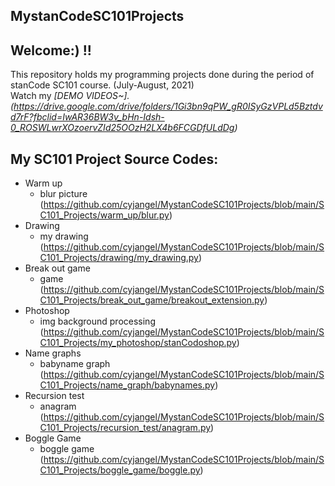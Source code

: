 ## MystanCodeSC101Projects
## Welcome:) !!
This repository holds my programming projects done during the period of stanCode SC101 course.
(July-August, 2021)\
Watch my *[DEMO VIDEOS~].\
(https://drive.google.com/drive/folders/1Gi3bn9qPW_gR0ISyGzVPLd5Bztdvd7rF?fbclid=IwAR36BW3v_bHn-Idsh-0_ROSWLwrXOzoervZId25OOzH2LX4b6FCGDfULdDg)*

## My SC101 Project Source Codes:
* Warm up
  * blur picture (https://github.com/cyjangel/MystanCodeSC101Projects/blob/main/SC101_Projects/warm_up/blur.py)
* Drawing
  * my drawing (https://github.com/cyjangel/MystanCodeSC101Projects/blob/main/SC101_Projects/drawing/my_drawing.py)
* Break out game
  * game (https://github.com/cyjangel/MystanCodeSC101Projects/blob/main/SC101_Projects/break_out_game/breakout_extension.py)
* Photoshop
  * img background processing (https://github.com/cyjangel/MystanCodeSC101Projects/blob/main/SC101_Projects/my_photoshop/stanCodoshop.py)
* Name graphs
  * babyname graph (https://github.com/cyjangel/MystanCodeSC101Projects/blob/main/SC101_Projects/name_graph/babynames.py)
* Recursion test
  * anagram (https://github.com/cyjangel/MystanCodeSC101Projects/blob/main/SC101_Projects/recursion_test/anagram.py)
* Boggle Game
  * boggle game (https://github.com/cyjangel/MystanCodeSC101Projects/blob/main/SC101_Projects/boggle_game/boggle.py)
